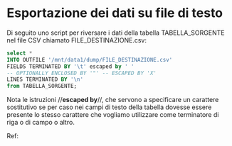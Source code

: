 
# Esportazione dei dati su file di testo

Di seguito uno script per riversare i dati della tabella TABELLA_SORGENTE nel file CSV chiamato FILE_DESTINAZIONE.csv:

```sql
select *
INTO OUTFILE '/mnt/data1/dump/FILE_DESTINAZIONE.csv'
FIELDS TERMINATED BY '\t' escaped by ' '
-- OPTIONALLY ENCLOSED BY '"' -- ESCAPED BY 'X'
LINES TERMINATED BY '\n' 
from TABELLA_SORGENTE;
```


Nota le istruzioni //**escaped by**//, che servono a specificare un carattere sostitutivo se per caso nei campi di testo della tabella dovesse essere presente lo stesso carattere che vogliamo utilizzare come terminatore di riga o di campo o altro.


Ref: [](https://dev.mysql.com/doc/refman/5.7/en/select-into.html)